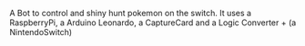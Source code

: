 A Bot to control and shiny hunt pokemon on the switch. It uses a RaspberryPi, a Arduino Leonardo, a CaptureCard and a Logic Converter + (a NintendoSwitch)